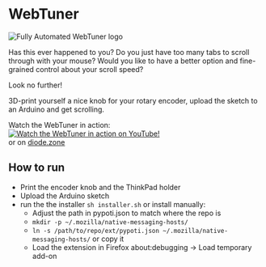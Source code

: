 # WebTuner

![Fully Automated WebTuner logo](https://raw.githubusercontent.com/tachiniererin/webtuner/master/webtuner_logo.png "Fully Automated WebTuner")

Has this ever happened to you? Do you just have too many tabs to scroll through with your mouse?
Would you like to have a better option and fine-grained control about your scroll speed?

Look no further!

3D-print yourself a nice knob for your rotary encoder, upload the sketch to an Arduino and get scrolling.

Watch the WebTuner in action:   
[![Watch the WebTuner in action on YouTube!](https://img.youtube.com/vi/nNiJmV_KFPg/0.jpg)](https://www.youtube.com/watch?v=nNiJmV_KFPg) \
or on [diode.zone](https://diode.zone/videos/watch/89fa7e87-2f07-4148-9009-f70ae06c8d03)

## How to run

- Print the encoder knob and the ThinkPad holder
- Upload the Arduino sketch
- run the the installer `sh installer.sh` or install manually:
  - Adjust the path in pypoti.json to match where the repo is
  - `mkdir -p ~/.mozilla/native-messaging-hosts/`
  - `ln -s /path/to/repo/ext/pypoti.json ~/.mozilla/native-messaging-hosts/` or copy it
  - Load the extension in Firefox about:debugging -> Load temporary add-on
